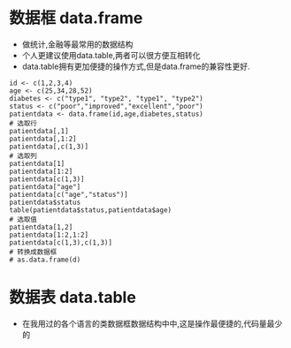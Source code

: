 # 数据框 data.frame
- 做统计,金融等最常用的数据结构
- 个人更建议使用data.table,两者可以很方便互相转化
- data.table拥有更加便捷的操作方式,但是data.frame的兼容性更好.

```
id <- c(1,2,3,4)
age <- c(25,34,28,52)
diabetes <- c("type1", "type2", "type1", "type2")
status <- c("poor","improved","excellent","poor")
patientdata <- data.frame(id,age,diabetes,status)
# 选取行
patientdata[,1]
patientdata[,1:2]
patientdata[,c(1,3)]
# 选取列
patientdata[1]
patientdata[1:2]
patientdata[c(1,3)]
patientdata["age"]
patientdata[c("age","status")]
patientdata$status
table(patientdata$status,patientdata$age)
# 选取值
patientdata[1,2]
patientdata[1:2,1:2]
patientdata[c(1,3),c(1,3)]
# 转换成数据框
# as.data.frame(d)
```

# 数据表 data.table
- 在我用过的各个语言的类数据框数据结构中中,这是操作最便捷的,代码量最少的
```

```
